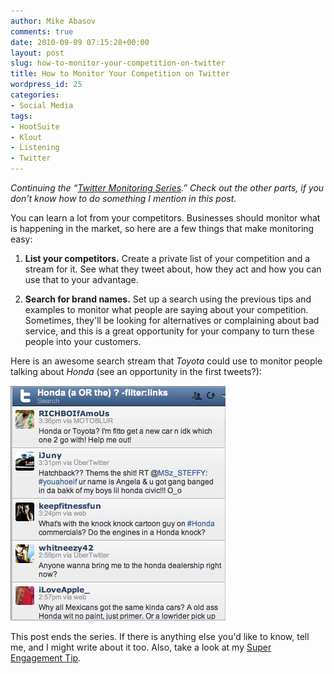 ```yaml
---
author: Mike Abasov
comments: true
date: 2010-09-09 07:15:28+00:00
layout: post
slug: how-to-monitor-your-competition-on-twitter
title: How to Monitor Your Competition on Twitter
wordpress_id: 25
categories:
- Social Media
tags:
- HootSuite
- Klout
- Listening
- Twitter
---
```


_Continuing the “[Twitter Monitoring Series](/2010/09/05/how-to-monitor-everything-on-twitter/).” Check out the other parts, if you don't know how to do something I mention in this post._

You can learn a lot from your competitors. Businesses should monitor what is happening in the market, so here are a few things that make monitoring easy:



	
  1. **List your competitors.** Create a private list of your competition and a stream for it. See what they tweet about, how they act and how you can use that to your advantage.

	
  2. **Search for brand names.** Set up a search using the previous tips and examples to monitor what people are saying about your competition. Sometimes, they'll be looking for alternatives or complaining about bad service, and this is a great opportunity for your company to turn these people into your customers.


Here is an awesome search stream that _Toyota_ could use to monitor people talking about _Honda_ (see an opportunity in the first tweets?):


![Monitoring competition through HootSuite](/wp-content/uploads/2012/06/tumblr_l8hnzjHjpI1qa9j4k.png)


This post ends the series. If there is anything else you'd like to know, tell me, and I might write about it too. Also, take a look at my [Super Engagement Tip](/2010/09/03/how-to-start-engaging-on-twitter-in-seconds/).
